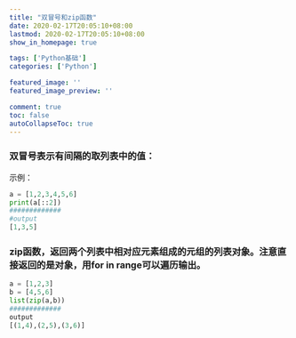 ```yaml
---
title: "双冒号和zip函数"
date: 2020-02-17T20:05:10+08:00
lastmod: 2020-02-17T20:05:10+08:00
show_in_homepage: true

tags: ['Python基础']
categories: ['Python']

featured_image: ''
featured_image_preview: ''

comment: true
toc: false
autoCollapseToc: true
---
```


<!--more-->

### 双冒号表示有间隔的取列表中的值：

示例：

```python
a = [1,2,3,4,5,6]
print(a[::2])
#############
#output
[1,3,5]
```

### zip函数，返回两个列表中相对应元素组成的元组的列表对象。注意直接返回的是对象，用for in range可以遍历输出。 

```python
a = [1,2,3]
b = [4,5,6]
list(zip(a,b))
#############
output
[(1,4),(2,5),(3,6)]
```

